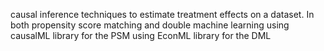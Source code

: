 causal inference techniques to estimate treatment effects on a dataset.
In both propensity score matching and double machine learning 
using causalML library for the PSM 
using EconML library for the DML
